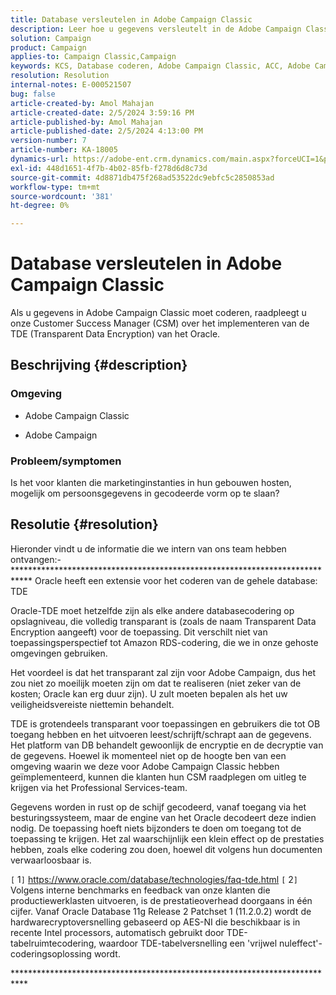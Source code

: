 ```yaml
---
title: Database versleutelen in Adobe Campaign Classic
description: Leer hoe u gegevens versleutelt in de Adobe Campaign Classic. Gebruik TDE (Transparent Data Encryption) van Oracle.
solution: Campaign
product: Campaign
applies-to: Campaign Classic,Campaign
keywords: KCS, Database coderen, Adobe Campaign Classic, ACC, Adobe Campaign, FAQ, Oracle, Oracle TDE
resolution: Resolution
internal-notes: E-000521507
bug: false
article-created-by: Amol Mahajan
article-created-date: 2/5/2024 3:59:16 PM
article-published-by: Amol Mahajan
article-published-date: 2/5/2024 4:13:00 PM
version-number: 7
article-number: KA-18005
dynamics-url: https://adobe-ent.crm.dynamics.com/main.aspx?forceUCI=1&pagetype=entityrecord&etn=knowledgearticle&id=4e81807d-3fc4-ee11-9079-6045bd0063aa
exl-id: 448d1651-4f7b-4b02-85fb-f278d6d8c73d
source-git-commit: 4d8871db475f268ad53522dc9ebfc5c2850853ad
workflow-type: tm+mt
source-wordcount: '381'
ht-degree: 0%

---
```


# Database versleutelen in Adobe Campaign Classic


Als u gegevens in Adobe Campaign Classic moet coderen, raadpleegt u onze Customer Success Manager (CSM) over het implementeren van de TDE (Transparent Data Encryption) van het Oracle.

## Beschrijving {#description}


### <b>Omgeving</b>

- Adobe Campaign Classic


- Adobe Campaign




### <b>Probleem/symptomen</b>

Is het voor klanten die marketinginstanties in hun gebouwen hosten, mogelijk om persoonsgegevens in gecodeerde vorm op te slaan?


## Resolutie {#resolution}


Hieronder vindt u de informatie die we intern van ons team hebben ontvangen:- \*\*\*\*\*\*\*\*\*\*\*\*\*\*\*\*\*\*\*\*\*\*\*\*\*\*\*\*\*\*\*\*\*\*\*\*\*\*\*\*\**\*\*\*\*\*\*\*\*\*\*\*\*\*\*\*\*\*\*\*\*\*\*\*\*\*\*\*\*\*\*\*\*\*\* Oracle heeft een extensie voor het coderen van de gehele database: TDE

Oracle-TDE moet hetzelfde zijn als elke andere databasecodering op opslagniveau, die volledig transparant is (zoals de naam Transparent Data Encryption aangeeft) voor de toepassing. Dit verschilt niet van toepassingsperspectief tot Amazon RDS-codering, die we in onze gehoste omgevingen gebruiken.

Het voordeel is dat het transparant zal zijn voor Adobe Campaign, dus het zou niet zo moeilijk moeten zijn om dat te realiseren (niet zeker van de kosten; Oracle kan erg duur zijn). U zult moeten bepalen als het uw veiligheidsvereiste niettemin behandelt.

TDE is grotendeels transparant voor toepassingen en gebruikers die tot OB toegang hebben en het uitvoeren leest/schrijft/schrapt aan de gegevens. Het platform van DB behandelt gewoonlijk de encryptie en de decryptie van de gegevens. Hoewel ik momenteel niet op de hoogte ben van een omgeving waarin we deze voor Adobe Campaign Classic hebben geïmplementeerd, kunnen die klanten hun CSM raadplegen om uitleg te krijgen via het Professional Services-team.

Gegevens worden in rust op de schijf gecodeerd, vanaf toegang via het besturingssysteem, maar de engine van het Oracle decodeert deze indien nodig. De toepassing hoeft niets bijzonders te doen om toegang tot de toepassing te krijgen. Het zal waarschijnlijk een klein effect op de prestaties hebben, zoals elke codering zou doen, hoewel dit volgens hun documenten verwaarloosbaar is.

`[` 1`]`  https://www.oracle.com/database/technologies/faq-tde.html
`[` 2`]`  Volgens interne benchmarks en feedback van onze klanten die productiewerklasten uitvoeren, is de prestatieoverhead doorgaans in één cijfer. Vanaf Oracle Database 11g Release 2 Patchset 1 (11.2.0.2) wordt de hardwarecryptoversnelling gebaseerd op AES-NI die beschikbaar is in recente Intel processors, automatisch gebruikt door TDE-tabelruimtecodering, waardoor TDE-tabelversnelling een &#39;vrijwel nuleffect&#39;-coderingsoplossing wordt.

\*\*\*\*\*\*\*\*\*\*\*\*\*\*\*\*\*\*\*\*\*\*\*\*\*\*\*\*\*\*\*\*\*\*\*\*\*\*\*\*\*\*\*\*\*\*\*\*\*\*\*\*\*\*\*\*\*\*\*\*\*\*\*\*\*\*\*\*\*\*\*\*\*\*\*
